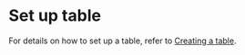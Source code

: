 # Set up table

For details on how to set up a table, refer to [Creating a table](../../basics/concepts/components/table/#creating-a-table).

